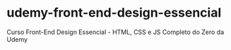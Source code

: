 # udemy-front-end-design-essencial
Curso Front-End Design Essencial - HTML, CSS e JS Completo do Zero da Udemy
